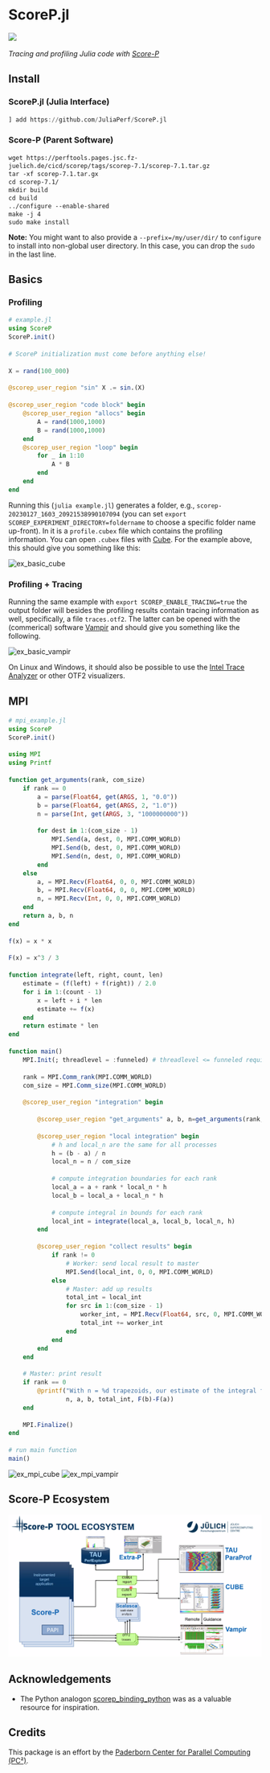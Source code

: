 # ScoreP.jl

![](https://img.shields.io/badge/lifecycle-experimental-red.svg)

*Tracing and profiling Julia code with [Score-P](https://www.vi-hps.org/projects/score-p)*

## Install

### ScoreP.jl (Julia Interface)

```julia
] add https://github.com/JuliaPerf/ScoreP.jl
```

### Score-P (Parent Software)

```
wget https://perftools.pages.jsc.fz-juelich.de/cicd/scorep/tags/scorep-7.1/scorep-7.1.tar.gz
tar -xf scorep-7.1.tar.gx
cd scorep-7.1/
mkdir build
cd build
../configure --enable-shared
make -j 4
sudo make install
```

**Note:** You might want to also provide a `--prefix=/my/user/dir/` to `configure` to install into non-global user directory. In this case, you can drop the `sudo` in the last line.

## Basics

### Profiling

```julia
# example.jl
using ScoreP
ScoreP.init()

# ScoreP initialization must come before anything else!

X = rand(100_000)

@scorep_user_region "sin" X .= sin.(X)

@scorep_user_region "code block" begin
    @scorep_user_region "allocs" begin
        A = rand(1000,1000)
        B = rand(1000,1000)
    end
    @scorep_user_region "loop" begin
        for _ in 1:10
            A * B
        end
    end
end
```

Running this (`julia example.jl`) generates a folder, e.g., `scorep-20230127_1603_20921538990107094` (you can set `export SCOREP_EXPERIMENT_DIRECTORY=foldername` to choose a specific folder name up-front). In it is a `profile.cubex` file which contains the profiling information. You can open `.cubex` files with [Cube](https://www.scalasca.org/scalasca/software/cube-4.x/download.html). For the example above, this should give you something like this:

<img alt="ex_basic_cube" src="https://user-images.githubusercontent.com/187980/215124028-9d5cc801-f937-4a96-9d22-5543a365cec0.png">

### Profiling + Tracing

Running the same example with `export SCOREP_ENABLE_TRACING=true` the output folder will besides the profiling results contain tracing information as well, specifically, a file `traces.otf2`. The latter can be opened with the (commerical) software [Vampir](https://vampir.eu/) and should give you something like the following.

<img alt="ex_basic_vampir" src="https://user-images.githubusercontent.com/187980/215124135-e3eba293-560d-474f-a3b5-b99e6cb8f07c.png">

On Linux and Windows, it should also be possible to use the [Intel Trace Analyzer](https://www.intel.com/content/www/us/en/developer/tools/oneapi/trace-analyzer.html#gs.oc8bgr) or other OTF2 visualizers.

## MPI

```julia
# mpi_example.jl
using ScoreP
ScoreP.init()

using MPI
using Printf

function get_arguments(rank, com_size)
    if rank == 0
        a = parse(Float64, get(ARGS, 1, "0.0"))
        b = parse(Float64, get(ARGS, 2, "1.0"))
        n = parse(Int, get(ARGS, 3, "1000000000"))

        for dest in 1:(com_size - 1)
            MPI.Send(a, dest, 0, MPI.COMM_WORLD)
            MPI.Send(b, dest, 0, MPI.COMM_WORLD)
            MPI.Send(n, dest, 0, MPI.COMM_WORLD)
        end
    else
        a, = MPI.Recv(Float64, 0, 0, MPI.COMM_WORLD)
        b, = MPI.Recv(Float64, 0, 0, MPI.COMM_WORLD)
        n, = MPI.Recv(Int, 0, 0, MPI.COMM_WORLD)
    end
    return a, b, n
end

f(x) = x * x

F(x) = x^3 / 3

function integrate(left, right, count, len)
    estimate = (f(left) + f(right)) / 2.0
    for i in 1:(count - 1)
        x = left + i * len
        estimate += f(x)
    end
    return estimate * len
end

function main()
    MPI.Init(; threadlevel = :funneled) # threadlevel <= funneled required for ScoreP!

    rank = MPI.Comm_rank(MPI.COMM_WORLD)
    com_size = MPI.Comm_size(MPI.COMM_WORLD)

    @scorep_user_region "integration" begin

        @scorep_user_region "get_arguments" a, b, n=get_arguments(rank, com_size)

        @scorep_user_region "local integration" begin
            # h and local_n are the same for all processes
            h = (b - a) / n
            local_n = n / com_size

            # compute integration boundaries for each rank
            local_a = a + rank * local_n * h
            local_b = local_a + local_n * h

            # compute integral in bounds for each rank
            local_int = integrate(local_a, local_b, local_n, h)
        end

        @scorep_user_region "collect results" begin
            if rank != 0
                # Worker: send local result to master
                MPI.Send(local_int, 0, 0, MPI.COMM_WORLD)
            else
                # Master: add up results
                total_int = local_int
                for src in 1:(com_size - 1)
                    worker_int, = MPI.Recv(Float64, src, 0, MPI.COMM_WORLD)
                    total_int += worker_int
                end
            end
        end
    end

    # Master: print result
    if rank == 0
        @printf("With n = %d trapezoids, our estimate of the integral from %f to %f is %.12e (exact: %f)\n",
                n, a, b, total_int, F(b)-F(a))
    end

    MPI.Finalize()
end

# run main function
main()
```

<img alt="ex_mpi_cube" src="https://user-images.githubusercontent.com/187980/215132355-5bb86fd8-f637-4467-a79a-41d12b3990bc.png">
<img alt="ex_mpi_vampir" src="https://user-images.githubusercontent.com/187980/215132435-1a3ec376-37d0-417f-b31b-8fe77a5e96e7.png">

## Score-P Ecosystem

![](https://github.com/JuliaPerf/ScoreP.jl/raw/main/scorep_ecosystem.png)

## Acknowledgements

* The Python analogon [scorep_binding_python](https://github.com/score-p/scorep_binding_python) was as a valuable resource for inspiration.

## Credits

This package is an effort by the [Paderborn Center for Parallel Computing (PC²)](https://pc2.uni-paderborn.de/).
